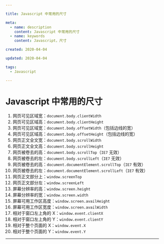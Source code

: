 ```yaml
---

title: Javascript 中常用的尺寸

meta:
  - name: description
    content: Javascript 中常用的尺寸
  - name: keywords
    content: Javascript，尺寸

created: 2020-04-04

updated: 2020-04-04

tags:
  - Javascript

---
```


# Javascript 中常用的尺寸

1. 网页可见区域宽：`document.body.clientWidth`
2. 网页可见区域高：`document.body.clientHeight`
3. 网页可见区域宽：`document.body.offsetWidth`（包括边线的宽）
4. 网页可见区域高：`document.body.offsetHeight`（包括边线的宽）
5. 网页正文全文宽：`document.body.scrollWidth`
6. 网页正文全文高：`document.body.scrollHeight`
7. 网页被卷去的高：`document.body.scrollTop`（`IE7` 无效）
8. 网页被卷去的左：`document.body.scrollLeft`（`IE7` 无效）
9. 网页被卷去的高：`document.documentElement.scrollTop`（`IE7` 有效）
10. 网页被卷去的左：`document.documentElement.scrollLeft`（`IE7` 有效）
11. 网页正文部分上：`window.screenTop`
12. 网页正文部分左：`window.screenLeft`
13. 屏幕分辨率的高：`window.screen.height`
14. 屏幕分辨率的宽：`window.screen.width`
15. 屏幕可用工作区高度：`window.screen.availHeight`
16. 屏幕可用工作区宽度：`window.screen.availWidth`
17. 相对于窗口左上角的 X：`window.event.clientX`
18. 相对于窗口左上角的 Y：`window.event.clientY`
19. 相对于整个页面的 X：`window.event.X`
20. 相对于整个页面的 Y：`window.event.Y`

---
